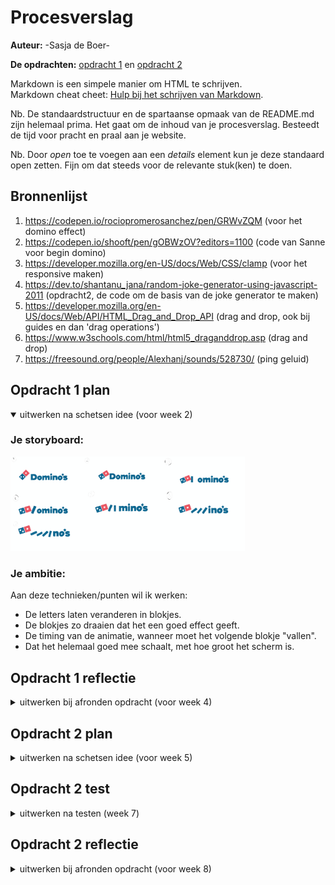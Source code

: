 # Procesverslag
**Auteur:** -Sasja de Boer-

**De opdrachten:** [opdracht 1](opdracht1/index.html) en [opdracht 2](opdracht2/index.html)


Markdown is een simpele manier om HTML te schrijven.  
Markdown cheat cheet: [Hulp bij het schrijven van Markdown](https://github.com/adam-p/markdown-here/wiki/Markdown-Cheatsheet).

Nb. De standaardstructuur en de spartaanse opmaak van de README.md zijn helemaal prima. Het gaat om de inhoud van je procesverslag. Besteedt de tijd voor pracht en praal aan je website.

Nb. Door *open* toe te voegen aan een *details* element kun je deze standaard open zetten. Fijn om dat steeds voor de relevante stuk(ken) te doen.



## Bronnenlijst
  1. https://codepen.io/rociopromerosanchez/pen/GRWvZQM (voor het domino effect)
  2. https://codepen.io/shooft/pen/gOBWzOV?editors=1100 (code van Sanne voor begin domino)
  2. https://developer.mozilla.org/en-US/docs/Web/CSS/clamp (voor het responsive maken)
  3. https://dev.to/shantanu_jana/random-joke-generator-using-javascript-2011 (opdracht2, de code om de basis van de joke generator te maken)
  4. https://developer.mozilla.org/en-US/docs/Web/API/HTML_Drag_and_Drop_API (drag and drop, ook bij guides en dan 'drag operations')
  5. https://www.w3schools.com/html/html5_draganddrop.asp (drag and drop)
  6. https://freesound.org/people/Alexhanj/sounds/528730/ (ping geluid)



## Opdracht 1 plan

<details open>
  <summary>uitwerken na schetsen idee (voor week 2)</summary>


  ### Je storyboard:
  <img src="readme-images/storyboard.svg" width="375px" alt="storyboard voor opdracht 1">


  ### Je ambitie: 
  Aan deze technieken/punten wil ik werken:
  - De letters laten veranderen in blokjes.
  - De blokjes zo draaien dat het een goed effect geeft.
  - De timing van de animatie, wanneer moet het volgende blokje "vallen".
  - Dat het helemaal goed mee schaalt, met hoe groot het scherm is.
 
</details>



## Opdracht 1 reflectie

<details>
  <summary>uitwerken bij afronden opdracht (voor week 4)</summary>


  ### Je uitkomst - karakteristiek screenshot(s):
  <img src="readme-images/resultaat.svg" width="375px" alt="uitomst opdracht 1">
  <img src="readme-images/resultaat-plat.svg" width="375px" alt="uitkomst opdracht 1">


  ### Dit ging goed/Heb ik geleerd: 
  Korte omschrijving met plaatje(s)
  - Ik heb geleerd hoe je uberhaupt een animatie moet maken. Ik snapte er vrij weinig van en ik heb veel moeten opzoeken en uitzoeken, allereerst om te begrijpen hoe alles werkt. Uiteindelijk snap ik het nu wel wat beter.
  - Wat ik ook heb geleerd is om het logo met before neer te zetten. Ik had eerst geen idee hoe ik dat logo daar ging krijgen, maar met before en background image is het uiteindelijk gelukt. Ook had ik nog nooit met gradient gewerkt, maar dit werkt goed voor mijn logo.

  <img src="readme-images/code-logo.svg" width="375px" alt="top">


  ### Dit was lastig/Is niet gelukt:
  Korte omschrijving met plaatje(s)
  - Het responsive maken, was eerst even last. Dit kwam omdat ik geen idee had hoe dit moest en dan wordt het ook lastig waar je op moet zoeken. Uiteindelijk herkende ik weer van de les hoe dit moest en toen kon ik beter zoeken en was het uiteindelijk helemaal niet zo lastig. Ik heb nu alleen dat het schaalt als je de breedte veranderd, maar zou dit eigenlijk ook wilen met de hoogte.


  <img src="readme-images/code-schalen.svg" width="375px" alt="bummer">
</details>



## Opdracht 2 plan

<details>
  <summary>uitwerken na schetsen idee (voor week 5)</summary>


  ### Je ontwerp:
  <img src="readme-images/wireflow.svg" width="375px" alt="ontwerp opdracht 2">


  ### Je ambitie: 
  Aan deze technieken/punten wil ik werken:
  - Dat de animatie start met een klik.
  - Dat de balletjes precies goed rollen en optijd stoppen en dan vallen.
  - Hoe je iets op een goede manier kan opslaan.
  - Hoe je een mop "random" kan kiezen en ook elke keer/dag een andere.
</details>



## Opdracht 2 test

<details>
  <summary>uitwerken na testen (week 7)</summary>
  <img src="readme-images/feedback3.png" width="375px" alt="feedback">
  <img src="readme-images/feedback4.png" width="375px" alt="feedback">

  Neem minimaal 5 bevindingen op:

  ### Bevinding 1:
  Wanneer je een meerdere moppen toevoegd aan het lijstje, dan wordt het een hele lange lijst die buiten beeld gaat.

  #### oplossing:
  Ik heb in de css een max-height gegeven aan de section van favorites en daarna overflow: auto, die zorgt ervoor dat je kan scrollen wanneer de content niet mee erin past.


  ### Bevinding 2:
  Geluid is toegevoegd wanneer je een mop plaats in het favorietenlijstje, deze is niet te horen op github wel op safari.

  #### oplossing:
  Ik heb Eva een berichtje gestuurd, met de vraag of zij mij wilt helpen. Ik had bij het path in de javascript een ./ ervoor moeten zetten, want toen ik dat deed toen werkte het geluid wel.


  ### Bevinding 3:
  De moppen kunnen nog niet verwijderd worden, alleen maar toegevoegd.

  #### oplossing:
  Ik heb uiteindelijk in de code een aanpassing gedaan. Wanneer je op een mop klikt wordt de functie removeFromFavorites uitgevoerd en dan wordt de mop verwijderd met een kleine fade-out animatie.
  

  ### Bevinding 4:
  Er is nog geen animaties, deze moet nog worden toegevoegd aan de site.

  #### oplossing:
  De animatie heb ik toegevoegd bij het verwijderen van een mop. In de css heb ik een korte animatie gemaakt die getoond wordt wanneer je op de mop klikt in het favorietenlijstje.


  ### Bevinding 5:
  Een mop kan je heel vaak toevoegen aan het lijstje.

  #### oplossing:
  Dit heb ik uiteindelijk opgelost door de functioon isInFavorites toe te voegen, die controleert of de mop al in het lijstje staat. Ook in de function drop staat bij de onderdaan dat de mop wordt toegevoegd als die nog niet in het favorietenlijstje staat.
</details>



## Opdracht 2 reflectie

<details>
  <summary>uitwerken bij afronden opdracht (voor week 8)</summary>

  ### Je uitkomst - karakteristiek screenshot(s):
  <img src="readme-images/eind1.png" width="375px" alt="uitkomst opdracht 2">
  <img src="readme-images/eind2.png" width="375px" alt="uitkomst opdracht 2">


  ### Dit ging goed/Heb ik geleerd: 
  - Ik heb tijdens deze opdracht veel geleerd. Allereerst hoe je een API kan ophalen en kan gebruiken. 
  - Ook het drag and drop had ik nog nooit gedaan en na wat puzzelen was dat ook helemaal gelukt.
  - Door de vorige opdracht, wist ik dat ik met clamp ervoor kon zorgen dat alles goed mee schaalt.
  - Wat ik ook heb geleerd is hoe je met een toets een iets kan uitvoeren.

  <img src="readme-images/code-toetsenbord.png" width="375px" alt="top">


  ### Dit was lastig/Is niet gelukt:
  Wat ik lastig vond was om alle verschillende dingen goed op elkaar aan te laten sluiten, ik heb hierbij hulp gevraagd zodat het goed op elkaar aansluit. Het verwijderen van een mop die in de favorietenlijst stond, vond ik ook lastig. Dit kwam vooral omdat ik geen idee had hoe die zou kunnen, uiteindelijk is het gelukt en daar ben ik erg blij mee. Uiteindelijk is het voor het grootste gedeelte gelukt. In mijn ontwerp had ik eerst iets getekent met een balletje, helaas is dat er niet meer van gekomen doordat ik daar geen tijd meer voor had.

  <img src="readme-images/code-verwijderen.png" width="375px" alt="bummer">
</details>